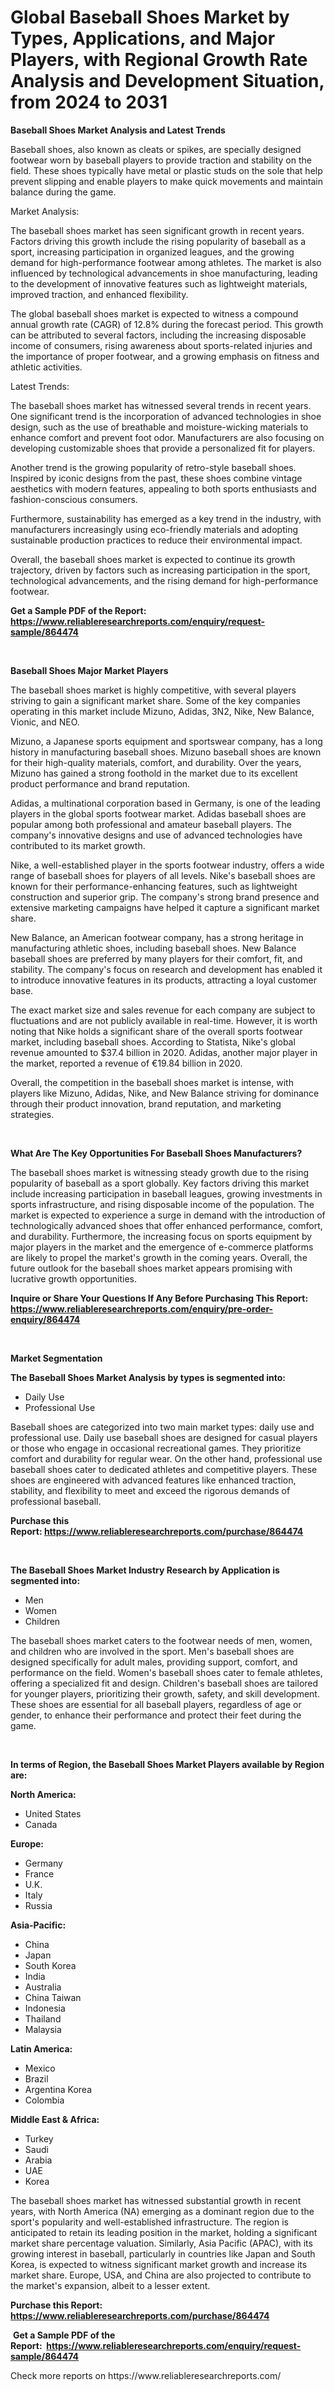 <p><h1>Global Baseball Shoes Market by Types, Applications, and Major Players, with Regional Growth Rate Analysis and Development Situation, from 2024 to 2031</h1></p><p><strong>Baseball Shoes Market Analysis and Latest Trends</strong></p>
<p><p>Baseball shoes, also known as cleats or spikes, are specially designed footwear worn by baseball players to provide traction and stability on the field. These shoes typically have metal or plastic studs on the sole that help prevent slipping and enable players to make quick movements and maintain balance during the game.</p><p>Market Analysis:</p><p>The baseball shoes market has seen significant growth in recent years. Factors driving this growth include the rising popularity of baseball as a sport, increasing participation in organized leagues, and the growing demand for high-performance footwear among athletes. The market is also influenced by technological advancements in shoe manufacturing, leading to the development of innovative features such as lightweight materials, improved traction, and enhanced flexibility.</p><p>The global baseball shoes market is expected to witness a compound annual growth rate (CAGR) of 12.8% during the forecast period. This growth can be attributed to several factors, including the increasing disposable income of consumers, rising awareness about sports-related injuries and the importance of proper footwear, and a growing emphasis on fitness and athletic activities.</p><p>Latest Trends:</p><p>The baseball shoes market has witnessed several trends in recent years. One significant trend is the incorporation of advanced technologies in shoe design, such as the use of breathable and moisture-wicking materials to enhance comfort and prevent foot odor. Manufacturers are also focusing on developing customizable shoes that provide a personalized fit for players.</p><p>Another trend is the growing popularity of retro-style baseball shoes. Inspired by iconic designs from the past, these shoes combine vintage aesthetics with modern features, appealing to both sports enthusiasts and fashion-conscious consumers.</p><p>Furthermore, sustainability has emerged as a key trend in the industry, with manufacturers increasingly using eco-friendly materials and adopting sustainable production practices to reduce their environmental impact.</p><p>Overall, the baseball shoes market is expected to continue its growth trajectory, driven by factors such as increasing participation in the sport, technological advancements, and the rising demand for high-performance footwear.</p></p>
<p><strong>Get a Sample PDF of the Report:&nbsp; <a href="https://www.reliableresearchreports.com/enquiry/request-sample/864474">https://www.reliableresearchreports.com/enquiry/request-sample/864474</a></strong></p>
<p>&nbsp;</p>
<p><strong>Baseball Shoes Major Market Players</strong></p>
<p><p>The baseball shoes market is highly competitive, with several players striving to gain a significant market share. Some of the key companies operating in this market include Mizuno, Adidas, 3N2, Nike, New Balance, Vionic, and NEO. </p><p>Mizuno, a Japanese sports equipment and sportswear company, has a long history in manufacturing baseball shoes. Mizuno baseball shoes are known for their high-quality materials, comfort, and durability. Over the years, Mizuno has gained a strong foothold in the market due to its excellent product performance and brand reputation.</p><p>Adidas, a multinational corporation based in Germany, is one of the leading players in the global sports footwear market. Adidas baseball shoes are popular among both professional and amateur baseball players. The company's innovative designs and use of advanced technologies have contributed to its market growth.</p><p>Nike, a well-established player in the sports footwear industry, offers a wide range of baseball shoes for players of all levels. Nike's baseball shoes are known for their performance-enhancing features, such as lightweight construction and superior grip. The company's strong brand presence and extensive marketing campaigns have helped it capture a significant market share.</p><p>New Balance, an American footwear company, has a strong heritage in manufacturing athletic shoes, including baseball shoes. New Balance baseball shoes are preferred by many players for their comfort, fit, and stability. The company's focus on research and development has enabled it to introduce innovative features in its products, attracting a loyal customer base.</p><p>The exact market size and sales revenue for each company are subject to fluctuations and are not publicly available in real-time. However, it is worth noting that Nike holds a significant share of the overall sports footwear market, including baseball shoes. According to Statista, Nike's global revenue amounted to $37.4 billion in 2020. Adidas, another major player in the market, reported a revenue of €19.84 billion in 2020. </p><p>Overall, the competition in the baseball shoes market is intense, with players like Mizuno, Adidas, Nike, and New Balance striving for dominance through their product innovation, brand reputation, and marketing strategies.</p></p>
<p>&nbsp;</p>
<p><strong>What Are The Key Opportunities For Baseball Shoes Manufacturers?</strong></p>
<p><p>The baseball shoes market is witnessing steady growth due to the rising popularity of baseball as a sport globally. Key factors driving this market include increasing participation in baseball leagues, growing investments in sports infrastructure, and rising disposable income of the population. The market is expected to experience a surge in demand with the introduction of technologically advanced shoes that offer enhanced performance, comfort, and durability. Furthermore, the increasing focus on sports equipment by major players in the market and the emergence of e-commerce platforms are likely to propel the market's growth in the coming years. Overall, the future outlook for the baseball shoes market appears promising with lucrative growth opportunities.</p></p>
<p><strong>Inquire or Share Your Questions If Any Before Purchasing This Report: <a href="https://www.reliableresearchreports.com/enquiry/pre-order-enquiry/864474">https://www.reliableresearchreports.com/enquiry/pre-order-enquiry/864474</a></strong></p>
<p>&nbsp;</p>
<p><strong>Market Segmentation</strong></p>
<p><strong>The Baseball Shoes Market Analysis by types is segmented into:</strong></p>
<p><ul><li>Daily Use</li><li>Professional Use</li></ul></p>
<p><p>Baseball shoes are categorized into two main market types: daily use and professional use. Daily use baseball shoes are designed for casual players or those who engage in occasional recreational games. They prioritize comfort and durability for regular wear. On the other hand, professional use baseball shoes cater to dedicated athletes and competitive players. These shoes are engineered with advanced features like enhanced traction, stability, and flexibility to meet and exceed the rigorous demands of professional baseball.</p></p>
<p><strong>Purchase this Report:&nbsp;<a href="https://www.reliableresearchreports.com/purchase/864474">https://www.reliableresearchreports.com/purchase/864474</a></strong></p>
<p>&nbsp;</p>
<p><strong>The Baseball Shoes Market Industry Research by Application is segmented into:</strong></p>
<p><ul><li>Men</li><li>Women</li><li>Children</li></ul></p>
<p><p>The baseball shoes market caters to the footwear needs of men, women, and children who are involved in the sport. Men's baseball shoes are designed specifically for adult males, providing support, comfort, and performance on the field. Women's baseball shoes cater to female athletes, offering a specialized fit and design. Children's baseball shoes are tailored for younger players, prioritizing their growth, safety, and skill development. These shoes are essential for all baseball players, regardless of age or gender, to enhance their performance and protect their feet during the game.</p></p>
<p>&nbsp;</p>
<p><strong>In terms of Region, the Baseball Shoes Market Players available by Region are:</strong></p>
<p>
    <p> <strong> North America: </strong>
        <ul>
            <li>United States</li>
            <li>Canada</li>
        </ul>
        </p> 
    <p> <strong> Europe: </strong>
        <ul>
            <li>Germany</li>
            <li>France</li>
            <li>U.K.</li>
            <li>Italy</li>
            <li>Russia</li>
        </ul>
        </p> 
    <p> <strong> Asia-Pacific: </strong>
        <ul>
            <li>China</li>
            <li>Japan</li>
            <li>South Korea</li>
            <li>India</li>
            <li>Australia</li>
            <li>China Taiwan</li>
            <li>Indonesia</li>
            <li>Thailand</li>
            <li>Malaysia</li>
        </ul>
        </p> 
    <p> <strong> Latin America: </strong>
        <ul>
            <li>Mexico</li>
            <li>Brazil</li>
            <li>Argentina Korea</li>
            <li>Colombia</li>
        </ul>
        </p> 
    <p> <strong> Middle East & Africa: </strong>
        <ul>
            <li>Turkey</li>
            <li>Saudi</li>
            <li>Arabia</li>
            <li>UAE</li>
            <li>Korea</li>
        </ul>
    </p>
    </p>
<p><p>The baseball shoes market has witnessed substantial growth in recent years, with North America (NA) emerging as a dominant region due to the sport's popularity and well-established infrastructure. The region is anticipated to retain its leading position in the market, holding a significant market share percentage valuation. Similarly, Asia Pacific (APAC), with its growing interest in baseball, particularly in countries like Japan and South Korea, is expected to witness significant market growth and increase its market share. Europe, USA, and China are also projected to contribute to the market's expansion, albeit to a lesser extent.</p></p>
<p><strong>Purchase this Report: <a href="https://www.reliableresearchreports.com/purchase/864474">https://www.reliableresearchreports.com/purchase/864474</a></strong></p>
<p>&nbsp;<strong>Get a Sample PDF of the Report:&nbsp;&nbsp;<a href="https://www.reliableresearchreports.com/enquiry/request-sample/864474">https://www.reliableresearchreports.com/enquiry/request-sample/864474</a></strong></p>
<p><strong></strong></p>
<p>Check more reports on https://www.reliableresearchreports.com/</p>